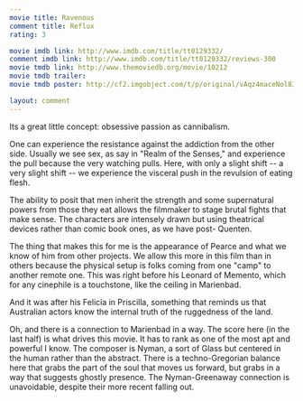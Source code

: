 ```yaml
---
movie title: Ravenous
comment title: Reflux
rating: 3

movie imdb link: http://www.imdb.com/title/tt0129332/
comment imdb link: http://www.imdb.com/title/tt0129332/reviews-300
movie tmdb link: http://www.themoviedb.org/movie/10212
movie tmdb trailer: 
movie tmdb poster: http://cf2.imgobject.com/t/p/original/vAqz4maceNol8JzvALmPOPGOe51.jpg

layout: comment
---
```


Its a great little concept: obsessive passion as cannibalism. 

One can experience the resistance against the addiction from the other side. Usually we see sex, as say in "Realm of the Senses," and experience the pull because the very watching pulls. Here, with only a slight shift -- a very slight shift -- we experience the visceral push in the revulsion of eating flesh.

The ability to posit that men inherit the strength and some supernatural powers from those they eat allows the filmmaker to stage brutal fights that make sense. The characters are intensely drawn but using theatrical devices rather than comic book ones, as we have post- Quenten.

The thing that makes this for me is the appearance of Pearce and what we know of him from other projects. We allow this more in this film than in others because the physical setup is folks coming from one "camp" to another remote one. This was right before his Leonard of Memento, which for any cinephile is a touchstone, like the ceiling in Marienbad.

And it was after his Felicia in Priscilla, something that reminds us that Australian actors know the internal truth of the ruggedness of the land.

Oh, and there is a connection to Marienbad in a way. The score here (in the last half) is what drives this movie. It has to rank as one of the most apt and powerful I know. The composer is Nyman, a sort of Glass but centered in the human rather than the abstract. There is a techno-Gregorian balance here that grabs the part of the soul that moves us forward, but grabs in a way that suggests ghostly presence. The Nyman-Greenaway connection is unavoidable, despite their more recent falling out.